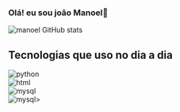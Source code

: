 ### Olá! eu sou joão Manoel👋

![ manoel GitHub stats](https://github-readme-stats.vercel.app/api?username=joaomanoel&show_icons=true&theme=radical)


## Tecnologias que uso no dia a dia

<div style="display: inite_block"<br/>
<img aling="center" alt="python" src="https://img.shields.io/badge/Python-14354C?style=for-the-badge&logo=python&logoColor=white"></div>
<div style="display: inite_block"<br/>
<img aling="center" alt="html" src="https://img.shields.io/badge/HTML5-E34F26?style=for-the-badge&logo=html5&logoColor=white"></div>
<div style="display: inite_block"<br/>
<img aling="center" alt="mysql" src="https://img.shields.io/badge/MySQL-00000F?style=for-the-badge&logo=mysql&logoColor=white"></div>
<img aling="center" alt="mysql" src="https://img.shields.io/badge/JavaScript-F7DF1E?style=for-the-badge&logo=javascript&logoColor=black"></div>></br>
